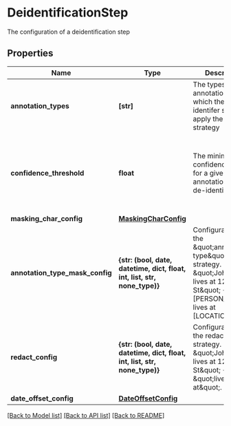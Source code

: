 # DeidentificationStep

The configuration of a deidentification step

## Properties
Name | Type | Description | Notes
------------ | ------------- | ------------- | -------------
**annotation_types** | **[str]** | The types of annotations to which the de-identifer should apply the selected strategy | 
**confidence_threshold** | **float** | The minimum confidence level for a given annotation to be de-identified | [optional]  if omitted the server will use the default value of 0
**masking_char_config** | [**MaskingCharConfig**](MaskingCharConfig.md) |  | [optional] 
**annotation_type_mask_config** | **{str: (bool, date, datetime, dict, float, int, list, str, none_type)}** | Configuration for the \&quot;annotation type\&quot; strategy. E.g. \&quot;John Smith lives at 123 Main St\&quot; -&gt; \&quot;[PERSON_NAME] lives at [LOCATION]\&quot;. | [optional] 
**redact_config** | **{str: (bool, date, datetime, dict, float, int, list, str, none_type)}** | Configuration for the redaction strategy. E.g. \&quot;John Smith lives at 123 Main St\&quot; -&gt; \&quot;lives at\&quot;. | [optional] 
**date_offset_config** | [**DateOffsetConfig**](DateOffsetConfig.md) |  | [optional] 

[[Back to Model list]](../README.md#documentation-for-models) [[Back to API list]](../README.md#documentation-for-api-endpoints) [[Back to README]](../README.md)


